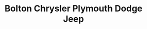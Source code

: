 ---
title: "Bolton Chrysler Plymouth Dodge Jeep"
url: /council-grove/bolton-chrysler-plymouth-dodge-jeep/
shop: car
---